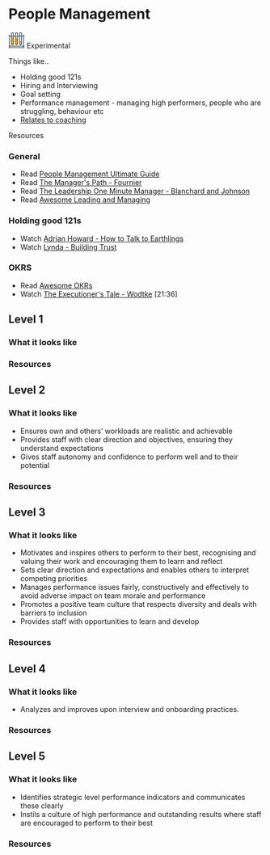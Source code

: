# People Management
![Experimental](../Images/test-lab-tubes.png)  Experimental

Things like..
- Holding good 121s
- Hiring and Interviewing
- Goal setting
- Performance management - managing high performers, people who are struggling, behaviour etc
- [Relates to coaching](Coaching.md)

Resources

### General
- Read [People Management Ultimate Guide](https://www.makingbusinessmatter.co.uk/people-management-skills-ultimate/)
- Read [The Manager's Path - Fournier](https://www.amazon.com/Managers-Path-Leaders-Navigating-Growth/dp/1491973897)
- Read [The Leadership One Minute Manager - Blanchard and Johnson](https://www.amazon.com/New-One-Minute-Manager/dp/0062367544)
- Read [Awesome Leading and Managing](https://github.com/LappleApple/awesome-leading-and-managing)

### Holding good 121s
- Watch [Adrian Howard - How to Talk to Earthlings](https://www.youtube.com/watch?v=B1wgGzO6SIg)
- Watch [Lynda - Building Trust](https://www.lynda.com/Business-Skills-tutorials/Building-Trust/156547-2.html)

### OKRS
- Read [Awesome OKRs](https://github.com/domenicosolazzo/awesome-okr)
- Watch [The Executioner's Tale - Wodtke](https://vimeo.com/86392023)  [21:36]

## Level 1

### What it looks like

### Resources

## Level 2

### What it looks like

- Ensures own and others’ workloads are realistic and achievable
- Provides staff with clear direction and objectives, ensuring they understand expectations
- Gives staff autonomy and confidence to perform well and to their potential


### Resources

## Level 3

### What it looks like

- Motivates and inspires others to perform to their best, recognising and valuing their work and encouraging them to learn and reflect
- Sets clear direction and expectations and enables others to interpret competing priorities
- Manages performance issues fairly, constructively and effectively to avoid adverse impact on team morale and performance
- Promotes a positive team culture that respects diversity and deals with barriers to inclusion
- Provides staff with opportunities to learn and develop

### Resources

## Level 4

### What it looks like

 - Analyzes and improves upon interview and onboarding practices.

### Resources

## Level 5

### What it looks like
- Identifies strategic level performance indicators and communicates these clearly
- Instils a culture of high performance and outstanding results where staff are encouraged to perform to their best

### Resources